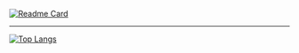 [![Readme Card](https://github-readme-stats.vercel.app/api/pin/?username=AndreMarchiori&repo=github-readme-stats)](https://github.com/AndreMarchiori/github-readme-stats)

___

[![Top Langs](https://github-readme-stats.vercel.app/api/top-langs/?username=AndreMarchiori&layout=donut-vertical&theme=tokyonight)](https://github.com/AndreMarchiori/github-readme-stats)

<!--
**AndreMarchiori/AndreMarchiori** is a ✨ _special_ ✨ repository because its `README.md` (this file) appears on your GitHub profile.

Here are some ideas to get you started:

- 🔭 I’m currently working on ...
- 🌱 I’m currently learning ...
- 👯 I’m looking to collaborate on ...
- 🤔 I’m looking for help with ...
- 💬 Ask me about ...
- 📫 How to reach me: ...
- 😄 Pronouns: ...
- ⚡ Fun fact: ...
-->
